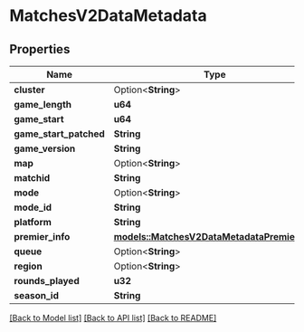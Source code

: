 # MatchesV2DataMetadata

## Properties

Name | Type | Description | Notes
------------ | ------------- | ------------- | -------------
**cluster** | Option<**String**> |  | [optional]
**game_length** | **u64** |  | 
**game_start** | **u64** |  | 
**game_start_patched** | **String** |  | 
**game_version** | **String** |  | 
**map** | Option<**String**> |  | [optional]
**matchid** | **String** |  | 
**mode** | Option<**String**> |  | [optional]
**mode_id** | **String** |  | 
**platform** | **String** |  | 
**premier_info** | [**models::MatchesV2DataMetadataPremierInfo**](MatchesV2DataMetadataPremierInfo.md) |  | 
**queue** | Option<**String**> |  | [optional]
**region** | Option<**String**> |  | [optional]
**rounds_played** | **u32** |  | 
**season_id** | **String** |  | 

[[Back to Model list]](../README.md#documentation-for-models) [[Back to API list]](../README.md#documentation-for-api-endpoints) [[Back to README]](../README.md)


